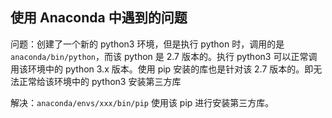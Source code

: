 ## 使用 Anaconda 中遇到的问题

问题：创建了一个新的 python3 环境，但是执行 python 时，调用的是 `anaconda/bin/python`，而该 python 是 2.7 版本的。执行 python3 可以正常调用该环境中的 python 3.x 版本。使用 pip 安装的库也是针对该 2.7 版本的。即无法正常给该环境中的 python3 安装第三方库

解决：`anaconda/envs/xxx/bin/pip` 使用该 pip 进行安装第三方库。
